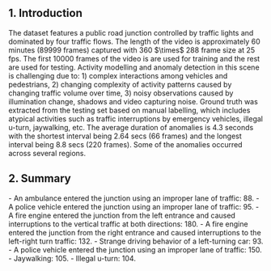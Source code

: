 <h2>1. Introduction</h2>
The dataset features a public road junction controlled by traffic lights and dominated by four traffic flows. The length of the video is approximately 60 minutes (89999 frames) captured with 360 $\times$ 288 frame size at 25 fps. The first 10000 frames of the video is are used for training and the rest are used for testing. Activity modelling and anomaly detection in this scene is challenging due to: 1) complex interactions among vehicles and pedestrians, 2) changing complexity of activity patterns caused by changing traffic volume over time, 3) noisy observations caused by illumination change, shadows and video capturing noise. Ground truth was extracted from the testing set based on manual labelling, which includes atypical activities such as traffic interruptions by emergency vehicles, illegal u-turn, jaywalking, etc. The average duration of anomalies is 4.3 seconds with the shortest interval being 2.64 secs (66 frames) and the longest interval being 8.8 secs (220 frames). Some of the anomalies occurred across several regions.
<h2>2. Summary</h2>
- An ambulance entered the junction using an improper lane of traffic: 88.
- A police vehicle entered the junction using an improper lane of traffic: 95.
- A fire engine entered the junction from the left entrance and caused interruptions to the vertical traffic at both directions: 180.
- A fire engine entered the junction from the right entrance and caused interruptions to the left-right turn traffic: 132.
- Strange driving behavior of a left-turning car: 93.
- A police vehicle entered the junction using an improper lane of traffic: 150.
- Jaywalking: 105.
- Illegal u-turn: 104.